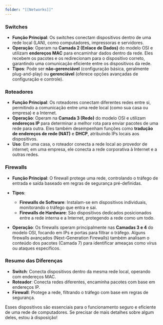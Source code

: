 ```yaml
---
folder: "[[Networks]]"
---
```

### Switches

- **Função Principal**: Os switches conectam dispositivos dentro de uma rede local (LAN), como computadores, impressoras e servidores.
- **Operação**: Operam na **Camada 2 (Enlace de Dados)** do modelo OSI e utilizam **endereços MAC** para encaminhar dados dentro da rede. Eles recebem os pacotes e os redirecionam para o dispositivo correto, garantindo uma comunicação eficiente entre os dispositivos da rede.
- **Tipos**: Pode ser **não-gerenciável** (configuração básica, geralmente plug-and-play) ou **gerenciável** (oferece opções avançadas de configuração e controle).

### Roteadores

- **Função Principal**: Os roteadores conectam diferentes redes entre si, permitindo a comunicação entre uma rede local (como sua casa ou empresa) e a Internet.
- **Operação**: Operam na **Camada 3 (Rede)** do modelo OSI e utilizam **endereços IP** para determinar a melhor rota para enviar pacotes de uma rede para outra. Eles também desempenham funções como **tradução de endereços de rede (NAT)** e **DHCP**, atribuindo IPs locais aos dispositivos.
- **Uso**: Em uma casa, o roteador conecta a rede local ao provedor de internet; em uma empresa, ele conecta a rede corporativa à Internet e a outras redes.

### Firewalls

- **Função Principal**: O firewall protege uma rede, controlando o tráfego de entrada e saída baseado em regras de segurança pré-definidas.
- **Tipos**:
  - **Firewalls de Software**: Instalam-se em dispositivos individuais, monitorando o tráfego que entra e sai.
  - **Firewalls de Hardware**: São dispositivos dedicados posicionados entre a rede interna e a Internet, protegendo a rede como um todo.

- **Operação**: Os firewalls operam principalmente nas **Camadas 3 e 4** do modelo OSI, focando em IPs e portas para filtrar o tráfego. Alguns firewalls avançados (Next-Generation Firewalls) também analisam o conteúdo dos pacotes (Camada 7) para identificar ameaças como vírus ou ataques específicos.

### Resumo das Diferenças

- **Switch**: Conecta dispositivos dentro da mesma rede local, operando com endereços MAC.
- **Roteador**: Conecta redes diferentes, encaminha pacotes com base em endereços IP.
- **Firewall**: Protege a rede, filtrando o tráfego com base em regras de segurança.

Esses dispositivos são essenciais para o funcionamento seguro e eficiente de uma rede de computadores. Se precisar de mais detalhes sobre algum deles, estou à disposição!

